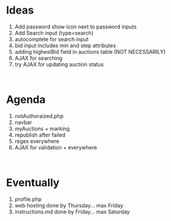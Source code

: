 # Ideas
1. Add password show icon next to password inputs
1. Add Search input (type=search)
1. autocomplete for search input
1. bid input includes min and step attributes
1. adding highestBid field in auctions table (NOT NECESSARILY)
1. AJAX for searching
1. try AJAX for updating auction status

<br>

# Agenda
1. notAuthoraized.php
1. navbar
1. myAuctions + marking
1. republish after failed
1. regex everywhere 
1. AJAX for validation + everywhere

<br>

# Eventually
1. profile.php
1. web hosting done by Thursday... max Friday
1. instructions.md done by Friday... max Saturday